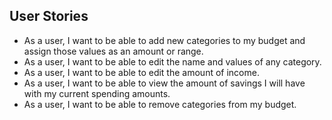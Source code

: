 ## User Stories

- As a user, I want to be able to add new categories to my budget and assign those values as an amount or range.
- As a user, I want to be able to edit the name and values of any category.
- As a user, I want to be able to edit the amount of income.
- As a user, I want to be able to view the amount of savings I will have with my current spending amounts.
- As a user, I want to be able to remove categories from my budget.